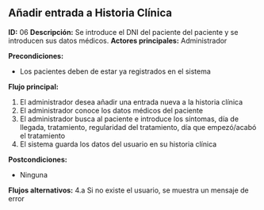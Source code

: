 ## Añadir entrada a Historia Clínica
**ID:** 06 **Descripción:** Se introduce el DNI del paciente del paciente y se introducen sus datos médicos.
**Actores principales:** Administrador

**Precondiciones:**
- Los pacientes deben de estar ya registrados en el sistema

**Flujo principal:**
1. El administrador desea añadir una entrada nueva a la historia clínica
2. El administrador conoce los datos médicos del paciente
3. El administrador busca al paciente e introduce los síntomas, día de llegada, tratamiento, regularidad del tratamiento, día que empezó/acabó el tratamiento
4. El sistema guarda los datos del usuario en su historia clínica

**Postcondiciones:**
- Ninguna

**Flujos alternativos:**
4.a Si no existe el usuario, se muestra un mensaje de error
